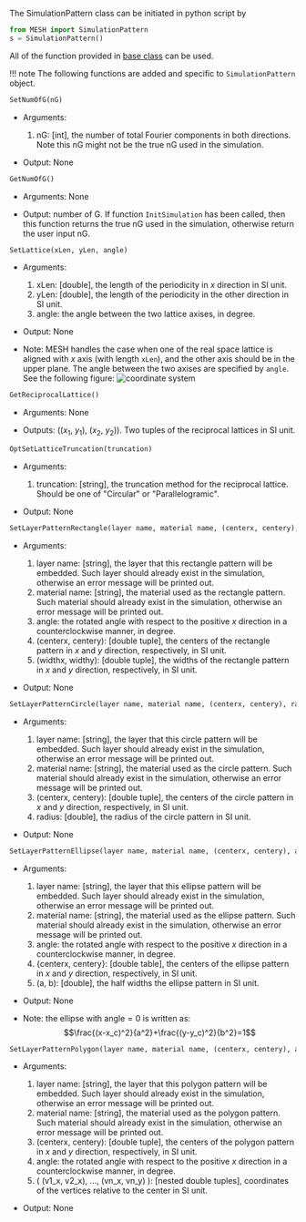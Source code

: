 The SimulationPattern class can be initiated in python script by
```python
from MESH import SimulationPattern
s = SimulationPattern()
```

All of the function provided in [base class](baseClass.md) can be used.


!!! note
    The following functions are added and specific to `SimulationPattern` object.

```python
SetNumOfG(nG)
```
* Arguments:
    1. nG: [int], the number of total Fourier components in both directions. Note this nG might not be the true nG used in the simulation.

* Output: None


```python
GetNumOfG()
```
* Arguments: None

* Output: number of G. If function `InitSimulation` has been called, then this function returns the true nG used in the simulation, otherwise return the user input nG.


```python
SetLattice(xLen, yLen, angle)
```
* Arguments:
    1. xLen: [double], the length of the periodicity in $x$ direction in SI unit.
    2. yLen: [double], the length of the periodicity in the other direction in SI unit.
    3. angle: the angle between the two lattice axises, in degree.

* Output: None

* Note: MESH handles the case when one of the real space lattice is aligned with $x$ axis (with length `xLen`), and the other axis should be in the upper plane. The angle between the two axises are specified by `angle`. See the following figure:
![coordinate system](../LuaAPI/coordinate.png)

```python
GetReciprocalLattice()
```
* Arguments: None

* Outputs: (($x_1$, $y_1$), ($x_2$, $y_2$)). Two tuples of the reciprocal lattices in SI unit.


```python
OptSetLatticeTruncation(truncation)
```
* Arguments:
    1. truncation: [string], the truncation method for the  reciprocal lattice. Should be one of "Circular" or "Parallelogramic".

* Output: None


```python
SetLayerPatternRectangle(layer name, material name, (centerx, centery), angle, (widthx, widthy))
```
* Arguments:
    1. layer name: [string], the layer that this rectangle pattern will be embedded. Such layer should already exist in the simulation, otherwise an error message will be printed out.
    2. material name: [string],  the material used as the rectangle pattern. Such material should already exist in the simulation, otherwise an error message will be printed out.
    3. angle: the rotated angle with respect to the positive $x$ direction in a counterclockwise manner, in degree.
    4. (centerx, centery): [double tuple], the centers of the rectangle pattern in $x$ and $y$ direction, respectively, in SI unit.
    5. (widthx, widthy): [double tuple], the widths of the rectangle pattern in $x$ and $y$ direction, respectively, in SI unit.

* Output: None

```python
SetLayerPatternCircle(layer name, material name, (centerx, centery), radius)
```
* Arguments:
    1. layer name: [string], the layer that this circle pattern will be embedded. Such layer should already exist in the simulation, otherwise an error message will be printed out.
    2. material name: [string],  the material used as the circle pattern. Such material should already exist in the simulation, otherwise an error message will be printed out.
    3. (centerx, centery): [double tuple], the centers of the circle pattern in $x$ and $y$ direction, respectively, in SI unit.
    4. radius: [double], the radius of the circle pattern in SI unit.

* Output: None

```python
SetLayerPatternEllipse(layer name, material name, (centerx, centery), angle, (a, b))
```
* Arguments:
    1. layer name: [string], the layer that this ellipse pattern will be embedded. Such layer should already exist in the simulation, otherwise an error message will be printed out.
    2. material name: [string],  the material used as the ellipse pattern. Such material should already exist in the simulation, otherwise an error message will be printed out.
    3. angle: the rotated angle with respect to the positive $x$ direction in a counterclockwise manner, in degree.
    4. {centerx, centery}: [double table], the centers of the ellipse pattern in $x$ and $y$ direction, respectively, in SI unit.
    5. (a, b): [double], the half widths the ellipse pattern in SI unit.

* Output: None

* Note: the ellipse with angle$=0$ is written as:
    $$\frac{(x-x_c)^2}{a^2}+\frac{(y-y_c)^2}{b^2}=1$$

```python
SetLayerPatternPolygon(layer name, material name, (centerx, centery), angle, ( (v1_x, v2_x), ..., (vn_x, vn_y) ))
```
* Arguments:
    1. layer name: [string], the layer that this polygon pattern will be embedded. Such layer should already exist in the simulation, otherwise an error message will be printed out.
    2. material name: [string],  the material used as the polygon pattern. Such material should already exist in the simulation, otherwise an error message will be printed out.
    3. (centerx, centery): [double tuple], the centers of the polygon pattern in $x$ and $y$ direction, respectively, in SI unit.
    4. angle: the rotated angle with respect to the positive $x$ direction in a counterclockwise manner, in degree.
    5. ( (v1_x, v2_x), ..., (vn_x, vn_y) ): [nested double tuples], coordinates of the vertices relative to the center in SI unit.

* Output: None
